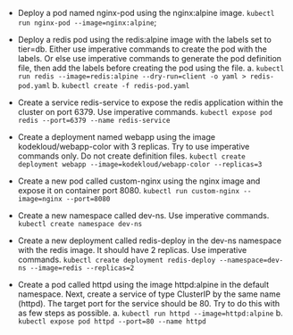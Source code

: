 - Deploy a pod named nginx-pod using the nginx:alpine image.
  `kubectl run nginx-pod --image=nginx:alpine`;

- Deploy a redis pod using the redis:alpine image with the labels set to tier=db. Either use imperative commands to create the pod with the labels. Or else use imperative commands to generate the pod definition file, then add the labels before creating the pod using the file.
  a. `kubectl run redis --image=redis:alpine --dry-run=client -o yaml > redis-pod.yaml`
  b. `kubectl create -f redis-pod.yaml`

- Create a service redis-service to expose the redis application within the cluster on port 6379. Use imperative commands.
  `kubectl expose pod redis --port=6379 --name redis-service`

- Create a deployment named webapp using the image kodekloud/webapp-color with 3 replicas. Try to use imperative commands only. Do not create definition files.
  `kubectl create deployment webapp --image=kodekloud/webapp-color --replicas=3`

- Create a new pod called custom-nginx using the nginx image and expose it on container port 8080.
  `kubectl run custom-nginx --image=nginx --port=8080`

- Create a new namespace called dev-ns. Use imperative commands.
  `kubectl create namespace dev-ns`

- Create a new deployment called redis-deploy in the dev-ns namespace with the redis image. It should have 2 replicas. Use imperative commands.
  `kubectl create deployment redis-deploy --namespace=dev-ns --image=redis --replicas=2`

- Create a pod called httpd using the image httpd:alpine in the default namespace. Next, create a service of type ClusterIP by the same name (httpd). The target port for the service should be 80. Try to do this with as few steps as possible.
  a. `kubectl run httpd --image=httpd:alpine`
  b. `kubectl expose pod httpd --port=80 --name httpd`
